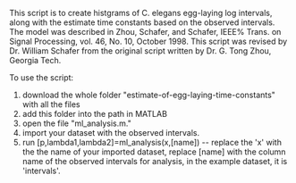 This script is to create histgrams of C. elegans egg-laying log intervals, along with the estimate time constants based on the observed intervals. 
The model was described in Zhou, Schafer, and Schafer, IEEE% Trans. on Signal Processing, vol. 46, No. 10, October 1998.
This script was revised by Dr. William Schafer from the original script written by Dr. G. Tong Zhou, Georgia Tech.
 
 To use the script:
 1. download the whole folder "estimate-of-egg-laying-time-constants" with all the files
 2. add this folder into the path in MATLAB
 3. open the file "ml_analysis.m."
 4. import your dataset with the observed intervals. 
 5. run [p,lambda1,lambda2]=ml_analysis(x,[name]) -- replace the 'x' with the the name of your imported dataset, replace [name] with the column name of the observed intervals for analysis, in the example dataset, it is 'intervals'. 
